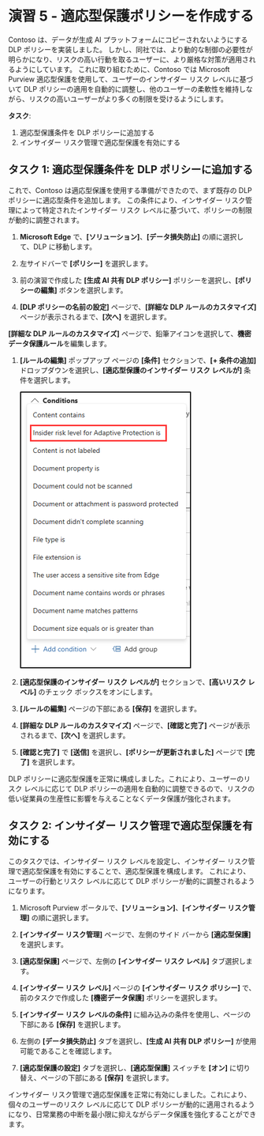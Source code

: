 # 演習 5 - 適応型保護ポリシーを作成する

Contoso は、データが生成 AI プラットフォームにコピーされないようにする DLP ポリシーを実装しました。 しかし、同社では、より動的な制御の必要性が明らかになり、リスクの高い行動を取るユーザーに、より厳格な対策が適用されるようにしています。 これに取り組むために、Contoso では Microsoft Purview 適応型保護を使用して、ユーザーのインサイダー リスク レベルに基づいて DLP ポリシーの適用を自動的に調整し、他のユーザーの柔軟性を維持しながら、リスクの高いユーザーがより多くの制限を受けるようにします。

**タスク**:

1. 適応型保護条件を DLP ポリシーに追加する
1. インサイダー リスク管理で適応型保護を有効にする

## タスク 1: 適応型保護条件を DLP ポリシーに追加する

これで、Contoso は適応型保護を使用する準備ができたので、まず既存の DLP ポリシーに適応型条件を追加します。 この条件により、インサイダー リスク管理によって特定されたインサイダー リスク レベルに基づいて、ポリシーの制限が動的に調整されます。

1. **Microsoft Edge** で、**[ソリューション]**、**[データ損失防止]** の順に選択して、DLP に移動します。

1. 左サイドバーで **[ポリシー]** を選択します。

1. 前の演習で作成した **[生成 AI 共有 DLP ポリシー]** ポリシーを選択し、**[ポリシーの編集]** ボタンを選択します。

1. **[DLP ポリシーの名前の設定]** ページで、**[詳細な DLP ルールのカスタマイズ]** ページが表示されるまで、**[次へ]** を選択します。

**[詳細な DLP ルールのカスタマイズ]** ページで、鉛筆アイコンを選択して、**機密データ保護ルール**を編集します。

1. **[ルールの編集]** ポップアップ ページの **[条件]** セクションで、**[+ 条件の追加]** ドロップダウンを選択し、**[適応型保護のインサイダー リスク レベルが]** 条件を選択します。

   ![ポリシーが正常に発行されたことの通知を示すスクリーンショット。](../Media/dlp-adaptive-protection-condition.png)

1. **[適応型保護のインサイダー リスク レベルが]** セクションで、**[高いリスク レベル]** のチェック ボックスをオンにします。

1. **[ルールの編集]** ページの下部にある **[保存]** を選択します。

1. **[詳細な DLP ルールのカスタマイズ]** ページで、**[確認と完了]** ページが表示されるまで、**[次へ]** を選択します。

1. **[確認と完了]** で **[送信]** を選択し、**[ポリシーが更新されました]** ページで **[完了]** を選択します。

DLP ポリシーに適応型保護を正常に構成しました。これにより、ユーザーのリスク レベルに応じて DLP ポリシーの適用を自動的に調整できるので、リスクの低い従業員の生産性に影響を与えることなくデータ保護が強化されます。

## タスク 2: インサイダー リスク管理で適応型保護を有効にする

このタスクでは、インサイダー リスク レベルを設定し、インサイダー リスク管理で適応型保護を有効にすることで、適応型保護を構成します。 これにより、ユーザーの行動とリスク レベルに応じて DLP ポリシーが動的に調整されるようになります。

1. Microsoft Purview ポータルで、**[ソリューション]**、**[インサイダー リスク管理]** の順に選択します。

1. **[インサイダー リスク管理]** ページで、左側のサイド バーから **[適応型保護]** を選択します。

1. **[適応型保護]** ページで、左側の **[インサイダー リスク レベル]** タブ選択します。

1. **[インサイダー リスク レベル]** ページの **[インサイダー リスク ポリシー]** で、前のタスクで作成した **[機密データ保護]** ポリシーを選択します。

1. **[インサイダー リスク レベルの条件]** に組み込みの条件を使用し、ページの下部にある **[保存]** を選択します。

1. 左側の **[データ損失防止]** タブを選択し、**[生成 AI 共有 DLP ポリシー]** が使用可能であることを確認します。

1. **[適応型保護の設定]** タブを選択し、**[適応型保護]** スイッチを **[オン]** に切り替え、ページの下部にある **[保存]** を選択します。

インサイダー リスク管理で適応型保護を正常に有効にしました。これにより、個々のユーザーのリスク レベルに応じて DLP ポリシーが動的に適用されるようになり、日常業務の中断を最小限に抑えながらデータ保護を強化することができます。
